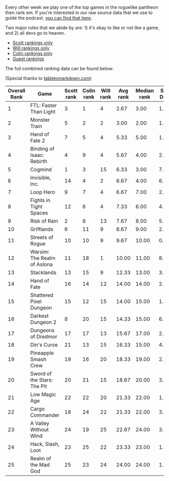 Every other week we play one of the top games in the roguelike pantheon then rank em. If you're interested in our raw source data that we use to guide the podcast, [you can find that here](https://github.com/ScottBurger/going_rogue_podcast/wiki/Roguelike-Steam-Dataset).

Two major rules that we abide by are: 1) it's okay to like or not like a game, and 2) all devs go to heaven.

* [Scott rankings only](https://docs.google.com/spreadsheets/d/1wf34T9sseGKv_VtQMcjRq6WuFWj33uU9cbU4oUlZGt8/edit#gid=1410426659)
* [Will rankings only](https://docs.google.com/spreadsheets/d/1wf34T9sseGKv_VtQMcjRq6WuFWj33uU9cbU4oUlZGt8/edit#gid=73210139)
* [Colin rankings only](https://docs.google.com/spreadsheets/d/1wf34T9sseGKv_VtQMcjRq6WuFWj33uU9cbU4oUlZGt8/edit#gid=2046262583)
* [Guest rankings](https://docs.google.com/spreadsheets/d/1wf34T9sseGKv_VtQMcjRq6WuFWj33uU9cbU4oUlZGt8/edit#gid=847369508)

<!-- 
when finished:
* games that X liked more than Y
* games that X and Y agreed on perfectly
* top 'gems' = avg pod rank vs review rank
* top 'anti-gems' = avg pod rank vs review rank
-->

<!--
ongoing short lists (matching youtube playlists?):

top 3 most popular rogues
top 3 hidden gems
top 3 most widely disagreed on games (std dev)
-->


The full combined ranking data can be found below:

(Special thanks to [tabletomarkdown.com](https://tabletomarkdown.com/convert-spreadsheet-to-markdown))

| Overall Rank | Game                        | Scott rank | Colin rank | Will rank | Avg rank | Median rank | Std Dev |
| ------------ | --------------------------- | ---------- | ---------- | --------- | -------- | ----------- | ------- |
| 1            | FTL: Faster Than Light      | 3          | 1          | 4         | 2.67     | 3.00        | 1.53    |
| 2            | Monster Train               | 5          | 2          | 2         | 3.00     | 2.00        | 1.73    |
| 3            | Hand of Fate 2              | 7          | 5          | 4         | 5.33     | 5.00        | 1.53    |
| 4            | Binding of Isaac: Rebirth   | 4          | 9          | 4         | 5.67     | 4.00        | 2.89    |
| 5            | Cogmind                     | 1          | 3          | 15        | 6.33     | 3.00        | 7.57    |
| 6            | Invisible, Inc.             | 14         | 4          | 2         | 6.67     | 4.00        | 6.43    |
| 7            | Loop Hero                   | 9          | 7          | 4         | 6.67     | 7.00        | 2.52    |
| 8            | Fights in Tight Spaces      | 12         | 6          | 4         | 7.33     | 6.00        | 4.16    |
| 9            | Risk of Rain                | 2          | 8          | 13        | 7.67     | 8.00        | 5.51    |
| 10           | Griftlands                  | 6          | 11         | 9         | 8.67     | 9.00        | 2.52    |
| 11           | Streets of Rogue            | 10         | 10         | 9         | 9.67     | 10.00       | 0.58    |
| 12           | Warsim: The Realm of Aslona | 11         | 18         | 1         | 10.00    | 11.00       | 8.54    |
| 13           | Stacklands                  | 13         | 15         | 9         | 12.33    | 13.00       | 3.06    |
| 14           | Hand of Fate                | 16         | 14         | 12        | 14.00    | 14.00       | 2.00    |
| 15           | Shattered Pixel Dungeon     | 15         | 12         | 15        | 14.00    | 15.00       | 1.73    |
| 16           | Darkest Dungeon 2           | 8          | 20         | 15        | 14.33    | 15.00       | 6.03    |
| 17           | Dungeons of Dredmor         | 17         | 17         | 13        | 15.67    | 17.00       | 2.31    |
| 18           | Din's Curse                 | 21         | 13         | 15        | 16.33    | 15.00       | 4.16    |
| 19           | Pineapple Smash Crew        | 19         | 16         | 20        | 18.33    | 19.00       | 2.08    |
| 20           | Sword of the Stars: The Pit | 20         | 21         | 15        | 18.67    | 20.00       | 3.21    |
| 21           | Low Magic Age               | 22         | 22         | 20        | 21.33    | 22.00       | 1.15    |
| 22           | Cargo Commander             | 18         | 24         | 22        | 21.33    | 22.00       | 3.06    |
| 23           | A Valley Without Wind       | 24         | 19         | 25        | 22.67    | 24.00       | 3.21    |
| 24           | Hack, Slash, Loot           | 23         | 25         | 22        | 23.33    | 23.00       | 1.53    |
| 25           | Realm of the Mad God        | 25         | 23         | 24        | 24.00    | 24.00       | 1.00    |















